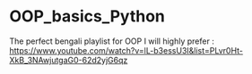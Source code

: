 # OOP_basics_Python
The perfect bengali playlist for OOP I will highly prefer :
<br />
https://www.youtube.com/watch?v=lL-b3essU3I&list=PLvr0Ht-XkB_3NAwjutgaG0-62d2yjG6qz
